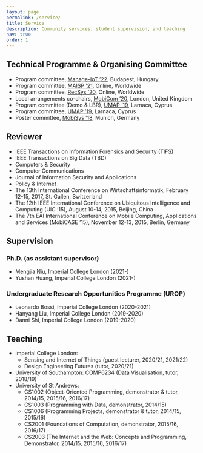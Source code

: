 ```yaml
---
layout: page
permalink: /service/
title: Service
description: Community services, student supervision, and teaching
nav: true
order: 1
---
```


## Technical Programme & Organising Committee

- Program committee, [Manage-IoT ’22](https://manage-iot.future-iot.org), Budapest, Hungary
- Program committee, [MAISP ’21](https://maisp.gitlab.io), Online, Worldwide
- Program committee, [RecSys ’20](https://recsys.acm.org/recsys20), Online, Worldwide
- Local arrangements co-chairs, [MobiCom ’20](https://sigmobile.org/mobicom/2020), London, United Kingdom
- Program committee (Demo & LBR), [UMAP ’19](http://www.cyprusconferences.org/umap2019), Larnaca, Cyprus
- Program committee, [UMAP ’19](http://www.cyprusconferences.org/umap2019), Larnaca, Cyprus
- Poster committee, [MobiSys ’18](https://www.sigmobile.org/mobisys/2018), Munich, Germany

## Reviewer

- IEEE Transactions on Information Forensics and Security (TIFS)
- IEEE Transactions on Big Data (TBD)
- Computers & Security
- Computer Communications
- Journal of Information Security and Applications
- Policy & Internet
- The 13th International Conference on Wirtschaftsinformatik, February 12-15, 2017, St. Gallen, Switzerland
- The 12th IEEE International Conference on Ubiquitous Intelligence and Computing (UIC ’15), August 10-14, 2015, Beijing, China
- The 7th EAI International Conference on Mobile Computing, Applications and Services (MobiCASE ’15), November 12-13, 2015, Berlin, Germany

## Supervision

### Ph.D. (as assistant supervisor)

- Mengjia Niu, Imperial College London (2021-)
- Yushan Huang, Imperial College London (2021-)

### Undergraduate Research Opportunities Programme (UROP)

- Leonardo Bossi, Imperial College London (2020-2021)
- Hanyang Liu, Imperial College London (2019-2020)
- Danni Shi, Imperial College London (2019-2020)

## Teaching

- Imperial College London:
  - Sensing and Internet of Things (guest lecturer, 2020/21, 2021/22)
  - Design Engineering Futures (tutor, 2020/21)
- University of Southampton: COMP6234 (Data Visualisation, tutor, 2018/19)
- University of St Andrews:
  - CS1002 (Object-Oriented Programming, demonstrator & tutor, 2014/15, 2015/16, 2016/17)
  - CS1003 (Programming with Data, demonstrator, 2014/15)
  - CS1006 (Programming Projects, demonstrator & tutor, 2014/15, 2015/16)
  - CS2001 (Foundations of Computation, demonstrator, 2015/16, 2016/17)
  - CS2003 (The Internet and the Web: Concepts and Programming, Demonstrator, 2014/15, 2015/16, 2016/17)
